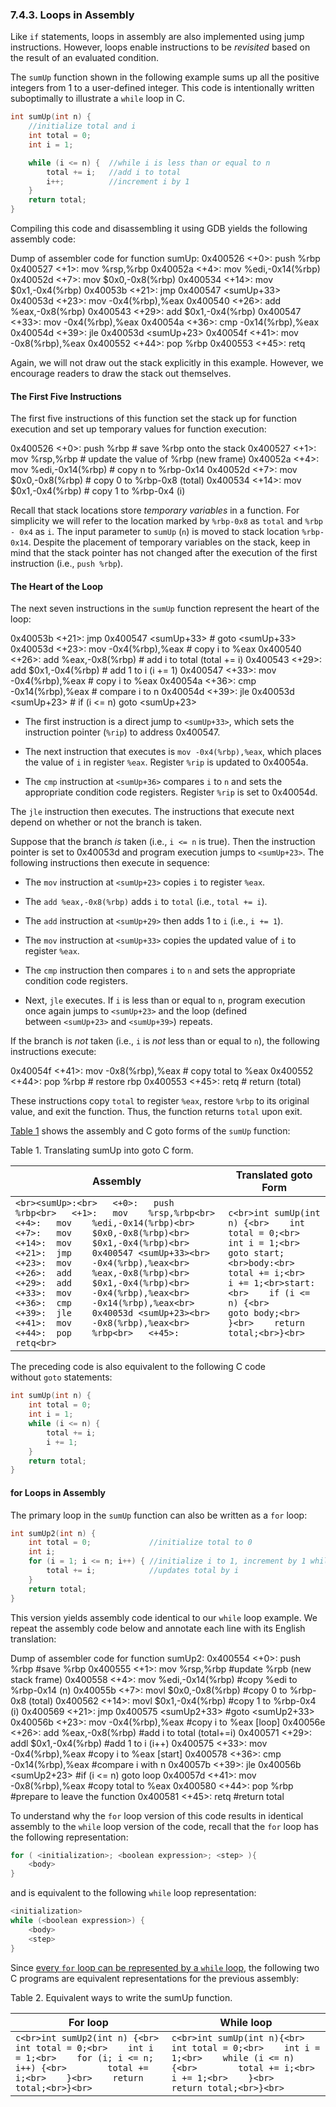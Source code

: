 ### 7.4.3. Loops in Assembly

Like `if` statements, loops in assembly are also implemented using jump instructions. However, loops enable instructions to be _revisited_ based on the result of an evaluated condition.

The `sumUp` function shown in the following example sums up all the positive integers from 1 to a user-defined integer. This code is intentionally written suboptimally to illustrate a `while` loop in C.

```c
int sumUp(int n) {
    //initialize total and i
    int total = 0;
    int i = 1;

    while (i <= n) {  //while i is less than or equal to n
        total += i;   //add i to total
        i++;          //increment i by 1
    }
    return total;
}
```

Compiling this code and disassembling it using GDB yields the following assembly code:

Dump of assembler code for function sumUp:
0x400526 <+0>:   push   %rbp
0x400527 <+1>:   mov    %rsp,%rbp
0x40052a <+4>:   mov    %edi,-0x14(%rbp)
0x40052d <+7>:   mov    $0x0,-0x8(%rbp)
0x400534 <+14>:  mov    $0x1,-0x4(%rbp)
0x40053b <+21>:  jmp    0x400547 <sumUp+33>
0x40053d <+23>:  mov    -0x4(%rbp),%eax
0x400540 <+26>:  add    %eax,-0x8(%rbp)
0x400543 <+29>:  add    $0x1,-0x4(%rbp)
0x400547 <+33>:  mov    -0x4(%rbp),%eax
0x40054a <+36>:  cmp    -0x14(%rbp),%eax
0x40054d <+39>:  jle    0x40053d <sumUp+23>
0x40054f <+41>:  mov    -0x8(%rbp),%eax
0x400552 <+44>:  pop    %rbp
0x400553 <+45>:  retq

Again, we will not draw out the stack explicitly in this example. However, we encourage readers to draw the stack out themselves.

#### [](https://diveintosystems.org/book/C7-x86_64/loops.html#_the_first_five_instructions)The First Five Instructions

The first five instructions of this function set the stack up for function execution and set up temporary values for function execution:

0x400526 <+0>:  push %rbp              # save %rbp onto the stack
0x400527 <+1>:  mov  %rsp,%rbp         # update the value of %rbp (new frame)
0x40052a <+4>:  mov  %edi,-0x14(%rbp)  # copy n to %rbp-0x14
0x40052d <+7>:  mov  $0x0,-0x8(%rbp)   # copy 0 to %rbp-0x8 (total)
0x400534 <+14>: mov  $0x1,-0x4(%rbp)   # copy 1 to %rbp-0x4 (i)

Recall that stack locations store _temporary variables_ in a function. For simplicity we will refer to the location marked by `%rbp-0x8` as `total` and `%rbp - 0x4` as `i`. The input parameter to `sumUp` (`n`) is moved to stack location `%rbp-0x14`. Despite the placement of temporary variables on the stack, keep in mind that the stack pointer has not changed after the execution of the first instruction (i.e., `push %rbp`).

#### [](https://diveintosystems.org/book/C7-x86_64/loops.html#_the_heart_of_the_loop)The Heart of the Loop

The next seven instructions in the `sumUp` function represent the heart of the loop:

0x40053b <+21>:  jmp    0x400547 <sumUp+33>  # goto <sumUp+33>
0x40053d <+23>:  mov    -0x4(%rbp),%eax      # copy i to %eax
0x400540 <+26>:  add    %eax,-0x8(%rbp)      # add i to total (total += i)
0x400543 <+29>:  add    $0x1,-0x4(%rbp)      # add 1 to i (i += 1)
0x400547 <+33>:  mov    -0x4(%rbp),%eax      # copy i to %eax
0x40054a <+36>:  cmp    -0x14(%rbp),%eax     # compare i to n
0x40054d <+39>:  jle    0x40053d <sumUp+23>  # if (i <= n) goto <sumUp+23>

- The first instruction is a direct jump to `<sumUp+33>`, which sets the instruction pointer (`%rip`) to address 0x400547.
    
- The next instruction that executes is `mov -0x4(%rbp),%eax`, which places the value of `i` in register `%eax`. Register `%rip` is updated to 0x40054a.
    
- The `cmp` instruction at `<sumUp+36>` compares `i` to `n` and sets the appropriate condition code registers. Register `%rip` is set to 0x40054d.
    

The `jle` instruction then executes. The instructions that execute next depend on whether or not the branch is taken.

Suppose that the branch _is_ taken (i.e., `i <= n` is true). Then the instruction pointer is set to 0x40053d and program execution jumps to `<sumUp+23>`. The following instructions then execute in sequence:

- The `mov` instruction at `<sumUp+23>` copies `i` to register `%eax`.
    
- The `add %eax,-0x8(%rbp)` adds `i` to `total` (i.e., `total += i`).
    
- The `add` instruction at `<sumUp+29>` then adds 1 to `i` (i.e., `i += 1`).
    
- The `mov` instruction at `<sumUp+33>` copies the updated value of `i` to register `%eax`.
    
- The `cmp` instruction then compares `i` to `n` and sets the appropriate condition code registers.
    
- Next, `jle` executes. If `i` is less than or equal to `n`, program execution once again jumps to `<sumUp+23>` and the loop (defined between `<sumUp+23>` and `<sumUp+39>`) repeats.
    

If the branch is _not_ taken (i.e., `i` is _not_ less than or equal to `n`), the following instructions execute:

0x40054f <+41>:  mov    -0x8(%rbp),%eax     # copy total to %eax
0x400552 <+44>:  pop    %rbp                # restore rbp
0x400553 <+45>:  retq                       # return (total)

These instructions copy `total` to register `%eax`, restore `%rbp` to its original value, and exit the function. Thus, the function returns `total` upon exit.

[Table 1](https://diveintosystems.org/book/C7-x86_64/loops.html#ReverseSumUp) shows the assembly and C goto forms of the `sumUp` function:

Table 1. Translating sumUp into goto C form.

| Assembly                                                                                                                                                                                                                                                                                                                                                                                                                                                                                                                                                      | Translated goto Form                                                                                                                                                                                                            |
| ------------------------------------------------------------------------------------------------------------------------------------------------------------------------------------------------------------------------------------------------------------------------------------------------------------------------------------------------------------------------------------------------------------------------------------------------------------------------------------------------------------------------------------------------------------- | ------------------------------------------------------------------------------------------------------------------------------------------------------------------------------------------------------------------------------- |
| ```<br><sumUp>:<br>   <+0>:   push   %rbp<br>   <+1>:   mov    %rsp,%rbp<br>   <+4>:   mov    %edi,-0x14(%rbp)<br>   <+7>:   mov    $0x0,-0x8(%rbp)<br>   <+14>:  mov    $0x1,-0x4(%rbp)<br>   <+21>:  jmp    0x400547 <sumUp+33><br>   <+23>:  mov    -0x4(%rbp),%eax<br>   <+26>:  add    %eax,-0x8(%rbp)<br>   <+29>:  add    $0x1,-0x4(%rbp)<br>   <+33>:  mov    -0x4(%rbp),%eax<br>   <+36>:  cmp    -0x14(%rbp),%eax<br>   <+39>:  jle    0x40053d <sumUp+23><br>   <+41>:  mov    -0x8(%rbp),%eax<br>   <+44>:  pop    %rbp<br>   <+45>:  retq<br>``` | ```c<br>int sumUp(int n) {<br>    int total = 0;<br>    int i = 1;<br>    goto start;<br>body:<br>    total += i;<br>    i += 1;<br>start:<br>    if (i <= n) {<br>        goto body;<br>    }<br>    return total;<br>}<br>``` |

The preceding code is also equivalent to the following C code without `goto` statements:

```c
int sumUp(int n) {
    int total = 0;
    int i = 1;
    while (i <= n) {
        total += i;
        i += 1;
    }
    return total;
}
```

#### [](https://diveintosystems.org/book/C7-x86_64/loops.html#_for_loops_in_assembly)for Loops in Assembly

The primary loop in the `sumUp` function can also be written as a `for` loop:

```c
int sumUp2(int n) {
    int total = 0;             //initialize total to 0
    int i;
    for (i = 1; i <= n; i++) { //initialize i to 1, increment by 1 while i<=n
        total += i;            //updates total by i
    }
    return total;
}
```

This version yields assembly code identical to our `while` loop example. We repeat the assembly code below and annotate each line with its English translation:

Dump of assembler code for function sumUp2:
0x400554 <+0>:   push   %rbp                   #save %rbp
0x400555 <+1>:   mov    %rsp,%rbp              #update %rpb (new stack frame)
0x400558 <+4>:   mov    %edi,-0x14(%rbp)       #copy %edi to %rbp-0x14 (n)
0x40055b <+7>:   movl   $0x0,-0x8(%rbp)        #copy 0 to %rbp-0x8 (total)
0x400562 <+14>:  movl   $0x1,-0x4(%rbp)        #copy 1 to %rbp-0x4 (i)
0x400569 <+21>:  jmp    0x400575 <sumUp2+33>   #goto <sumUp2+33>
0x40056b <+23>:  mov    -0x4(%rbp),%eax        #copy i to %eax [loop]
0x40056e <+26>:  add    %eax,-0x8(%rbp)        #add i to total (total+=i)
0x400571 <+29>:  addl   $0x1,-0x4(%rbp)        #add 1 to i (i++)
0x400575 <+33>:  mov    -0x4(%rbp),%eax        #copy i to %eax [start]
0x400578 <+36>:  cmp    -0x14(%rbp),%eax       #compare i with n
0x40057b <+39>:  jle    0x40056b <sumUp2+23>   #if (i <= n) goto loop
0x40057d <+41>:  mov    -0x8(%rbp),%eax        #copy total to %eax
0x400580 <+44>:  pop    %rbp                   #prepare to leave the function
0x400581 <+45>:  retq                          #return total

To understand why the `for` loop version of this code results in identical assembly to the `while` loop version of the code, recall that the `for` loop has the following representation:

```c
for ( <initialization>; <boolean expression>; <step> ){
    <body>
}
```

and is equivalent to the following `while` loop representation:

```c
<initialization>
while (<boolean expression>) {
    <body>
    <step>
}
```

Since [every `for` loop can be represented by a `while` loop](https://diveintosystems.org/book/C1-C_intro/conditionals.html#_for_loops), the following two C programs are equivalent representations for the previous assembly:

Table 2. Equivalent ways to write the sumUp function.

|For loop|While loop|
|---|---|
|```c<br>int sumUp2(int n) {<br>    int total = 0;<br>    int i = 1;<br>    for (i; i <= n; i++) {<br>        total += i;<br>    }<br>    return total;<br>}<br>```|```c<br>int sumUp(int n){<br>    int total = 0;<br>    int i = 1;<br>    while (i <= n) {<br>        total += i;<br>        i += 1;<br>    }<br>    return total;<br>}<br>```|